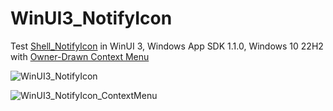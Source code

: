# WinUI3_NotifyIcon

Test [Shell_NotifyIcon](https://learn.microsoft.com/en-us/windows/win32/api/shellapi/nf-shellapi-shell_notifyiconw) in WinUI 3, Windows App SDK 1.1.0, Windows 10 22H2
with [Owner-Drawn Context Menu](https://learn.microsoft.com/en-us/windows/win32/menurc/using-menus#creating-owner-drawn-menu-items)


![WinUI3_NotifyIcon](https://i.ibb.co/h8fj17y/Win-UI3-Notify-Icon.jpg)

![WinUI3_NotifyIcon_ContextMenu](https://i.ibb.co/LvynYhh/Win-UI3-Notify-Icon-Context-Menu.jpg)
